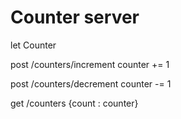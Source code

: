 # Counter server

let Counter

post /counters/increment
counter += 1

post /counters/decrement
counter -= 1

get /counters
{count : counter}
